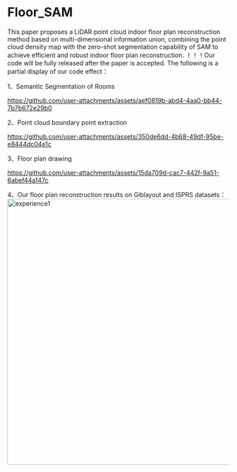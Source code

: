 # Floor_SAM
This paper proposes a LiDAR point cloud indoor floor plan reconstruction method based on multi-dimensional information union, combining the point cloud density map with the zero-shot segmentation capability of SAM to achieve efficient and robust indoor floor plan reconstruction.
！！！Our code will be fully released after the paper is accepted.
The following is a partial display of our code effect：


1、Semantic Segmentation of Rooms

https://github.com/user-attachments/assets/aef0819b-abd4-4aa0-bb44-7b7b672e29b0

2、Point cloud boundary point extraction

https://github.com/user-attachments/assets/350de6dd-4b68-49df-95be-e8444dc04e1c

3、Floor plan drawing

https://github.com/user-attachments/assets/15da709d-cac7-442f-9a51-6abef44a147c

4、Our floor plan reconstruction results on Giblayout and ISPRS datasets：
<img width="905" height="604" alt="experience1" src="https://github.com/user-attachments/assets/4822b72d-cb79-45b6-86fb-b50d3b3c9aa1" />
